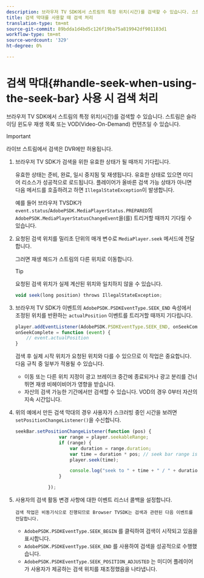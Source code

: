 ```yaml
---
description: 브라우저 TV SDK에서 스트림의 특정 위치(시간)를 검색할 수 있습니다. 스트림은 슬라이딩 윈도우 재생 목록 또는 VOD(Video-On-Demand) 컨텐츠일 수 있습니다.
title: 검색 막대를 사용할 때 검색 처리
translation-type: tm+mt
source-git-commit: 89bdda1d4bd5c126f19ba75a819942df901183d1
workflow-type: tm+mt
source-wordcount: '329'
ht-degree: 0%

---
```



# 검색 막대{#handle-seek-when-using-the-seek-bar} 사용 시 검색 처리

브라우저 TV SDK에서 스트림의 특정 위치(시간)를 검색할 수 있습니다. 스트림은 슬라이딩 윈도우 재생 목록 또는 VOD(Video-On-Demand) 컨텐츠일 수 있습니다.

>[!IMPORTANT]
>
>라이브 스트림에서 검색은 DVR에만 허용됩니다.

1. 브라우저 TV SDK가 검색을 위한 유효한 상태가 될 때까지 기다립니다.

   유효한 상태는 준비, 완료, 일시 중지됨 및 재생됩니다. 유효한 상태로 있으면 미디어 리소스가 성공적으로 로드됩니다. 플레이어가 올바른 검색 가능 상태가 아니면 다음 메서드를 호출하려고 하면 `IllegalStateException`이 발생합니다.

   예를 들어 브라우저 TVSDK가 `event.status`/`AdobePSDK.MediaPlayerStatus.PREPARED`의 `AdobePSDK.MediaPlayerStatusChangeEvent`을(를) 트리거할 때까지 기다릴 수 있습니다.

1. 요청된 검색 위치를 밀리초 단위의 매개 변수로 `MediaPlayer.seek` 메서드에 전달합니다.

   그러면 재생 헤드가 스트림의 다른 위치로 이동합니다.

   >[!TIP]
   >
   >요청된 검색 위치가 실제 계산된 위치와 일치하지 않을 수 있습니다.

   ```js
   void seek(long position) throws IllegalStateException;
   ```

1. 브라우저 TV SDK가 이벤트의 `AdobePSDK.PSDKEventType.SEEK_END` 속성에서 조정된 위치를 반환하는 `actualPosition` 이벤트를 트리거할 때까지 기다립니다.

   ```js
   player.addEventListener(AdobePSDK.PSDKEventType.SEEK_END, onSeekComplete); 
   onSeekComplete = function (event) {
       // event.actualPosition
   }
   ```

   검색 후 실제 시작 위치가 요청된 위치와 다를 수 있으므로 이 작업은 중요합니다. 다음 규칙 중 일부가 적용될 수 있습니다.

   * 이동 또는 다른 위치 지정이 광고 브레이크 중간에 종료되거나 광고 분리를 건너뛰면 재생 비헤이비어가 영향을 받습니다.
   * 자산의 검색 가능한 기간에서만 검색할 수 있습니다. VOD의 경우 0부터 자산의 지속 시간입니다.

1. 위의 예에서 만든 검색 막대의 경우 사용자가 스크러빙 중인 시간을 보려면 `setPositionChangeListener()`을 수신합니다.

   ```js
   seekBar.setPositionChangeListener(function (pos) { 
                   var range = player.seekableRange; 
                   if (range) { 
                       var duration = range.duration; 
                       var time = duration * pos; // seek bar range is [0,1] 
                       player.seek(time); 
   
                       console.log("seek to " + time + " / " + duration); 
                   } 
   
               }); 
   ```

1. 사용자의 검색 활동 변경 사항에 대한 이벤트 리스너 콜백을 설정합니다.

       검색 작업은 비동기식으로 진행되므로 Browser TVSDK는 검색과 관련된 다음 이벤트를 전달합니다.
   
   * `AdobePSDK.PSDKEventType.SEEK_BEGIN` 를 클릭하여 검색이 시작되고 있음을 표시합니다.
   * `AdobePSDK.PSDKEventType.SEEK_END` 를 사용하여 검색을 성공적으로 수행했습니다.
   * `AdobePSDK.PSDKEventType.SEEK_POSITION_ADJUSTED` 는 미디어 플레이어가 사용자가 제공하는 검색 위치를 재조정했음을 나타냅니다.

